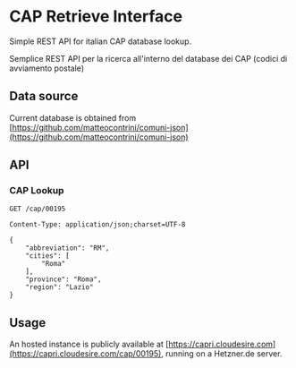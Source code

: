 # CAP Retrieve Interface

Simple REST API for italian CAP database lookup.

Semplice REST API per la ricerca all'interno del database dei CAP (codici di avviamento postale)

## Data source

Current database is obtained from [https://github.com/matteocontrini/comuni-json](https://github.com/matteocontrini/comuni-json)

## API

### CAP Lookup

```
GET /cap/00195

Content-Type: application/json;charset=UTF-8

{
    "abbreviation": "RM", 
    "cities": [
        "Roma"
    ], 
    "province": "Roma", 
    "region": "Lazio"
}

```

## Usage

An hosted instance is publicly available at [https://capri.cloudesire.com](https://capri.cloudesire.com/cap/00195), running on a Hetzner.de server.
